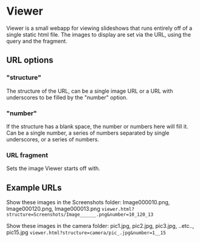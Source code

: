 # Viewer

Viewer is a small webapp for viewing slideshows that runs entirely off of a single static html file. The images to display are set via the URL, using the query and the fragment.

## URL options

### "structure"
The structure of the URL, can be a single image URL or a URL with underscores to be filled by the "number" option.

### "number"
If the structure has a blank space, the number or numbers here will fill it. Can be a single number, a series of numbers separated by single underscores, or a series of numbers.

### URL fragment
Sets the image Viewer starts off with.

## Example URLs

Show these images in the Screenshots folder: Image000010.png, Image000120.png, Image000013.png
`viewer.html?structure=Screenshots/Image______.png&number=10_120_13`

Show these images in the camera folder: pic1.jpg, pic2.jpg, pic3.jpg, ..etc.., pic15.jpg
`viewer.html?structure=camera/pic_.jpg&number=1__15`